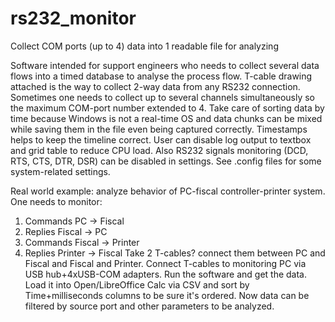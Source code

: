 # rs232_monitor
Collect COM ports (up to 4) data into 1 readable file for analyzing

Software intended for support engineers who needs to collect several data flows into a timed database to analyse the process flow.
T-cable drawing attached is the way to collect 2-way data from any RS232 connection. Sometimes one needs to collect up to several channels simultaneously so the maximum COM-port number extended to 4.
Take care of sorting data by time because Windows is not a real-time OS and data chunks can be mixed while saving them in the file even being captured correctly. Timestamps helps to keep the timeline correct.
User can disable log output to textbox and grid table to reduce CPU load. Also RS232 signals monitoring (DCD, RTS, CTS, DTR, DSR) can be disabled in settings.
See .config files for some system-related settings.

Real world example: analyze behavior of PC-fiscal controller-printer system. One needs to monitor:
  1) Commands PC -> Fiscal
  2) Replies Fiscal -> PC
  3) Commands Fiscal -> Printer
  4) Replies Printer -> Fiscal
Take 2 T-cables? connect them between PC and Fiscal and Fiscal and Printer. Connect T-cables to monitoring PC via USB hub+4xUSB-COM adapters. Run the software and get the data.
Load it into Open/LibreOffice Calc via CSV and sort by Time+milliseconds columns to be sure it's ordered. Now data can be filtered by source port and other parameters to be analyzed.
